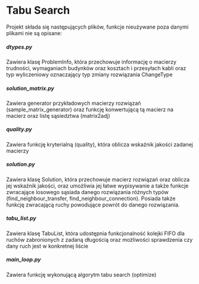 # Tabu Search
Projekt składa się następujących plików, funkcje nieużywane poza danymi plikami nie są opisane:
##### dtypes.py
Zawiera klasę ProblemInfo, która przechowuje informację o macierzy trudności, wymaganiach budynków
oraz kosztach i przesyłach kabli oraz typ wyliczeniowy oznaczający typ zmiany rozwiązania ChangeType
##### solution_matrix.py
Zawiera generator przykładowych macierzy rozwiązań (sample_matrix_generator)
oraz funkcję konwertującą tą macierz na macierz oraz listę sąsiedztwa (matrix2adj)
##### quality.py
Zawiera funkcję kryterialną (quality), która oblicza wskaźnik jakości zadanej macierzy
##### solution.py
Zawiera klasę Solution, która przechowuje macierz rozwiązań oraz oblicza jej wskaźnik jakości,
oraz umożliwia jej łatwe wypisywanie a także funkcje zwracające losowego sąsiada danego rozwiązania
różnych typów (find_neighbour_transfer, find_neighbour_connection).
Posiada także funkcję zwracającą ruchy powodujące powrót do danego rozwiązania.
##### tabu_list.py
Zawiera klasę TabuList, która udostępnia funkcjonalność kolejki FIFO dla ruchów zabronionych z zadaną długością
oraz możliwości sprawdzenia czy dany ruch jest w konkretnej liście
##### main_loop.py
Zawiera funkcję wykonującą algorytm tabu search (optimize)
